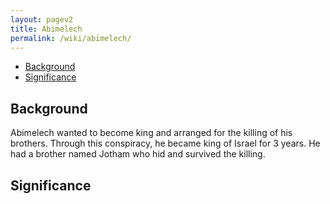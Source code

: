 ```yaml
---
layout: pagev2
title: Abimelech
permalink: /wiki/abimelech/
---
```

- [Background](#background)
- [Significance](#significance)

## Background

Abimelech wanted to become king and arranged for the killing of his brothers. Through this conspiracy, he became king of Israel for 3 years. He had a brother named Jotham who hid and survived the killing. 

## Significance
